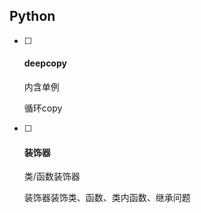 ## Python

- [ ] ####  deepcopy

  内含单例

  循环copy

- [ ] #### 装饰器

  类/函数装饰器

  装饰器装饰类、函数、类内函数、继承问题

